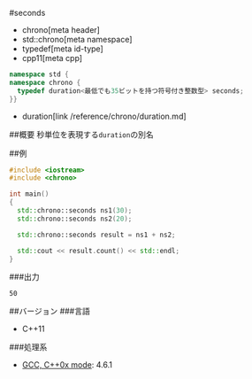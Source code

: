 #seconds
* chrono[meta header]
* std::chrono[meta namespace]
* typedef[meta id-type]
* cpp11[meta cpp]

```cpp
namespace std {
namespace chrono {
  typedef duration<最低でも35ビットを持つ符号付き整数型> seconds;
}}
```
* duration[link /reference/chrono/duration.md]

##概要
秒単位を表現する`duration`の別名

##例
```cpp
#include <iostream>
#include <chrono>

int main()
{
  std::chrono::seconds ns1(30);
  std::chrono::seconds ns2(20);

  std::chrono::seconds result = ns1 + ns2;

  std::cout << result.count() << std::endl;
}
```

###出力
```
50
```

##バージョン
###言語
- C++11

###処理系
- [GCC, C++0x mode](/implementation.md#gcc): 4.6.1

